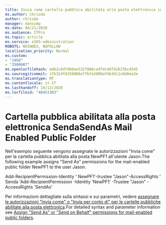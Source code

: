 ```yaml
---
title: Invia come cartella pubblica abilitata alla posta elettronica in EXO
ms.author: chrisda
author: chrisda
manager: dansimp
ms.date: 04/21/2020
ms.audience: ITPro
ms.topic: article
ms.service: o365-administration
ROBOTS: NOINDEX, NOFOLLOW
localization_priority: Normal
ms.custom:
- "1956"
- "3500007"
ms.openlocfilehash: ed62c6d7db0ae532f806ce4fdc48f42623bcd545
ms.sourcegitcommit: 1fb324fd156008e77b7e2008af4b3dc1c0d0ea3e
ms.translationtype: MT
ms.contentlocale: it-IT
ms.lasthandoff: 10/13/2020
ms.locfileid: "48451383"
---
```

# <a name="sendas-mail-enabled-public-folder"></a><span data-ttu-id="a54ac-102">Cartella pubblica abilitata alla posta elettronica Senda</span><span class="sxs-lookup"><span data-stu-id="a54ac-102">SendAs Mail Enabled Public Folder</span></span>

<span data-ttu-id="a54ac-103">Nell'esempio seguente vengono assegnate le autorizzazioni "Invia come" per la cartella pubblica abilitata alla posta NewPF1 all'utente Jason.</span><span class="sxs-lookup"><span data-stu-id="a54ac-103">The following example assigns "Send As" permissions for the mail-enabled public folder NewPF1 to the user Jason.</span></span>

<span data-ttu-id="a54ac-104">Add-RecipientPermission-Identity ' NewPF1'-trustee "Jason"-AccessRights ' Senda '</span><span class="sxs-lookup"><span data-stu-id="a54ac-104">Add-RecipientPermission -Identity 'NewPF1' -Trustee "Jason" -AccessRights 'SendAs'</span></span>

<span data-ttu-id="a54ac-105">Per informazioni dettagliate sulla sintassi e sui parametri, vedere [assegnare le autorizzazioni "Invia come" o "Invia per conto di" per le cartelle pubbliche abilitate alla posta elettronica](https://docs.microsoft.com/exchange/collaboration-exo/public-folders/assign-permissions-mail-enabled-pfs).</span><span class="sxs-lookup"><span data-stu-id="a54ac-105">For detailed syntax and parameter information see [Assign "Send As" or "Send on Behalf" permissions for mail-enabled public folders](https://docs.microsoft.com/exchange/collaboration-exo/public-folders/assign-permissions-mail-enabled-pfs).</span></span>

